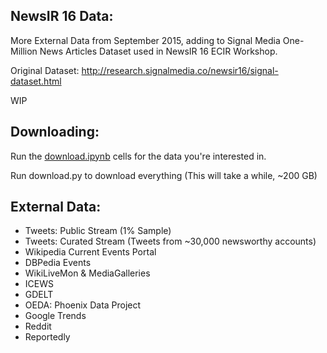 ## NewsIR 16 Data:

More External Data from September 2015, adding to Signal Media One-Million News Articles Dataset used in NewsIR 16 ECIR Workshop.

Original Dataset: http://research.signalmedia.co/newsir16/signal-dataset.html

WIP

## Downloading:

Run the [download.ipynb](notebook) cells for the data you're interested in.

Run download.py to download everything (This will take a while, ~200 GB)

## External Data:

* Tweets: Public Stream (1% Sample) 
* Tweets: Curated Stream (Tweets from ~30,000 newsworthy accounts)
* Wikipedia Current Events Portal
* DBPedia Events
* WikiLiveMon & MediaGalleries
* ICEWS
* GDELT
* OEDA: Phoenix Data Project
* Google Trends
* Reddit
* Reportedly
